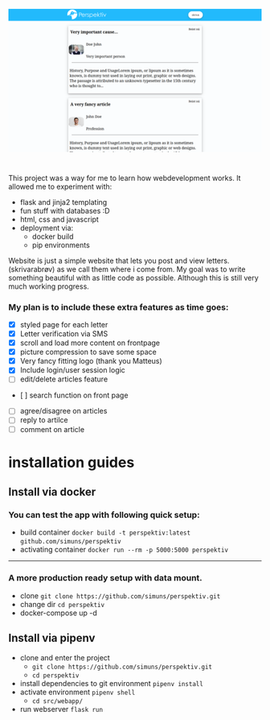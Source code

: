 ![frontpage](.gitcontent/frontpage.png)

# 
This project was a way for me to learn how webdevelopment works. It allowed me to experiment with:
* flask and jinja2 templating
* fun stuff with databases :D
* html, css and javascript
* deployment via:
    * docker build
    * pip environments

Website is just a simple website that lets you post and view letters.(skrivarabrøv) as we call them where i come from.
My goal was to write something beautiful with as little code as possible. Although this is still very much working progress.


### My plan is to include these extra features as time goes:
- [x] styled page for each letter
- [x] Letter verification via SMS
- [X] scroll and load more content on frontpage
- [x] picture compression to save some space
- [x] Very fancy fitting logo (thank you Matteus)
- [x] Include login/user session logic
- [ ] edit/delete articles feature
- [ ] search function on front page
- [ ] agree/disagree on articles
- [ ] reply to artilce
- [ ] comment on article

# installation guides
## Install via docker


### You can test the app with following quick setup:
* build container `docker build -t perspektiv:latest github.com/simuns/perspektiv`
* activating container `docker run --rm -p 5000:5000 perspektiv`
---
### A more production ready setup with data mount.
* clone `git clone https://github.com/simuns/perspektiv.git`
* change dir `cd perspektiv`
* docker-compose up -d


## Install via pipenv

* clone and enter the project 
    * `git clone https://github.com/simuns/perspektiv.git`
    * `cd perspektiv`
* install dependencies to git environment `pipenv install`
* activate environment `pipenv shell`
    * `cd src/webapp/`
* run webserver `flask run`
